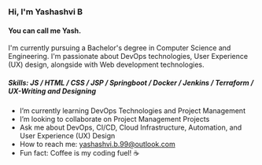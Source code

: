 ### Hi, I'm Yashashvi B
#### You can call me Yash.

I'm currently pursuing a Bachelor's degree in Computer Science and Engineering. I'm passionate about DevOps technologies, User Experience (UX) design, alongside with Web development technologies.


##### Skills: JS / HTML / CSS / JSP / Springboot / Docker / Jenkins / Terraform / UX-Writing and Designing

- I’m currently learning DevOps Technologies and Project Management 
- I’m looking to collaborate on Project Management Projects 
- Ask me about DevOps, CI/CD, Cloud Infrastructure, Automation, and User Experience (UX) Design 
- How to reach me: yashashvi.b.99@outlook.com 
- Fun fact: Coffee is my coding fuel! ☕️ 

